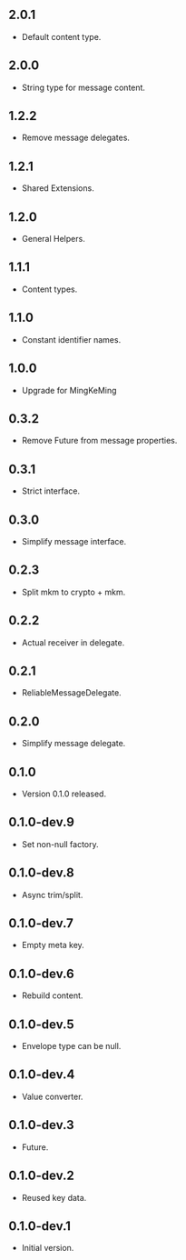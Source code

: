 ## 2.0.1

- Default content type.

## 2.0.0

- String type for message content.

## 1.2.2

- Remove message delegates.

## 1.2.1

- Shared Extensions.

## 1.2.0

- General Helpers.

## 1.1.1

- Content types.

## 1.1.0

- Constant identifier names.

## 1.0.0

- Upgrade for MingKeMing

## 0.3.2

- Remove Future from message properties.

## 0.3.1

- Strict interface.

## 0.3.0

- Simplify message interface.

## 0.2.3

- Split mkm to crypto + mkm.

## 0.2.2

- Actual receiver in delegate.

## 0.2.1

- ReliableMessageDelegate.

## 0.2.0

- Simplify message delegate.

## 0.1.0

- Version 0.1.0 released.

## 0.1.0-dev.9

- Set non-null factory.

## 0.1.0-dev.8

- Async trim/split.

## 0.1.0-dev.7

- Empty meta key.

## 0.1.0-dev.6

- Rebuild content.

## 0.1.0-dev.5

- Envelope type can be null.

## 0.1.0-dev.4

- Value converter.

## 0.1.0-dev.3

- Future.

## 0.1.0-dev.2

- Reused key data.

## 0.1.0-dev.1

- Initial version.
